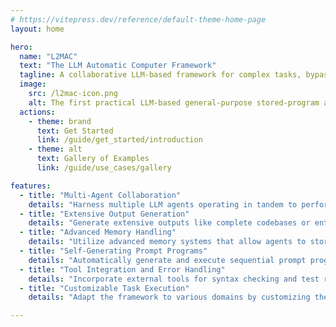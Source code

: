 ```yaml
---
# https://vitepress.dev/reference/default-theme-home-page
layout: home

hero:
  name: "L2MAC"
  text: "The LLM Automatic Computer Framework"
  tagline: A collaborative LLM-based framework for complex tasks, bypassing the fixed context limit of LLMs
  image:
    src: /l2mac-icon.png
    alt: The first practical LLM-based general-purpose stored-program automatic computer (von Neumann architecture) framework, an LLMbased multi-agent system, for extensive and consistent output generation.
  actions:
    - theme: brand
      text: Get Started
      link: /guide/get_started/introduction
    - theme: alt
      text: Gallery of Examples
      link: /guide/use_cases/gallery

features:
  - title: "Multi-Agent Collaboration"
    details: "Harness multiple LLM agents operating in tandem to perform complex tasks, bypassing the fixed context limits of individual models."
  - title: "Extensive Output Generation"
    details: "Generate extensive outputs like complete codebases or entire books, all from a single prompt, powered by our innovative LLM Automatic Computer."
  - title: "Advanced Memory Handling"
    details: "Utilize advanced memory systems that allow agents to store, recall, and utilize past interactions and outputs, enhancing consistency and depth in task handling."
  - title: "Self-Generating Prompt Programs"
    details: "Automatically generate and execute sequential prompt programs that guide LLM agents through complex tasks, eliminating the need for manual intervention."
  - title: "Tool Integration and Error Handling"
    details: "Incorporate external tools for syntax checking and test running of code, ensuring high-quality and error-free outputs."
  - title: "Customizable Task Execution"
    details: "Adapt the framework to various domains by customizing the task execution steps, ensuring versatility and broad applicability."

---
```


